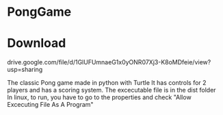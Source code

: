 # PongGame

# Download
drive.google.com/file/d/1GlUFUmnaeG1x0yONR07Xj3-K8oMDfeie/view?usp=sharing 

The classic Pong game made in python with Turtle
It has controls for 2 players and has a scoring system.
The excecutable file is in the dist folder
In linux, to run, you have to go to the properties and check "Allow Excecuting File As A Program"
